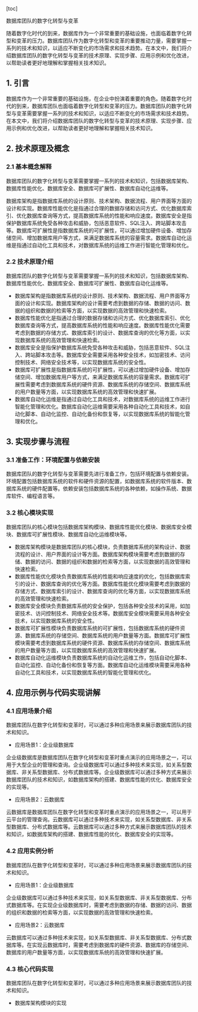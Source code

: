 
[toc]                    
                
                
数据库团队的数字化转型与变革

随着数字化时代的到来，数据库作为一个非常重要的基础设施，也面临着数字化转型和变革的压力。数据库团队作为数字化转型和变革的重要推动力量，需要掌握一系列的技术和知识，以适应不断变化的市场需求和技术趋势。在本文中，我们将介绍数据库团队的数字化转型与变革的技术原理、实现步骤、应用示例和优化改进，以帮助读者更好地理解和掌握相关技术知识。

## 1. 引言

数据库作为一个非常重要的基础设施，在企业中扮演着重要的角色。随着数字化时代的到来，数据库团队也面临着数字化转型和变革的压力。数据库团队的数字化转型与变革需要掌握一系列的技术和知识，以适应不断变化的市场需求和技术趋势。在本文中，我们将介绍数据库团队的数字化转型与变革的技术原理、实现步骤、应用示例和优化改进，以帮助读者更好地理解和掌握相关技术知识。

## 2. 技术原理及概念

### 2.1 基本概念解释

数据库团队的数字化转型与变革需要掌握一系列的技术和知识，包括数据库架构、数据库性能优化、数据库安全、数据库可扩展性、数据库自动化运维等。

数据库架构是指数据库系统的设计原则、技术架构、数据流程、用户界面等方面的设计和实现。数据库性能优化是指通过合理的数据存储和访问方式、优化数据库索引、优化数据库查询等方式，提高数据库系统的性能和响应速度。数据库安全是指保护数据库系统免受各种攻击和威胁，包括恶意软件、SQL注入、跨站脚本攻击等。数据库可扩展性是指数据库系统的可扩展性，可以通过增加硬件设备、增加存储空间、增加数据库用户等方式，来满足数据库系统的容量需求。数据库自动化运维是指通过自动化工具和技术，对数据库系统的运维工作进行智能化管理和优化。

### 2.2 技术原理介绍

数据库团队的数字化转型与变革需要掌握一系列的技术和知识，包括数据库架构、数据库性能优化、数据库安全、数据库可扩展性、数据库自动化运维等。

- 数据库架构是指数据库系统的设计原则、技术架构、数据流程、用户界面等方面的设计和实现。数据库架构的设计需要考虑到数据的存储、数据的访问、数据的组织和数据的检索等方面，以实现数据的高效管理和快速检索。
- 数据库性能优化是指通过合理的数据存储和访问方式、优化数据库索引、优化数据库查询等方式，提高数据库系统的性能和响应速度。数据库性能优化需要考虑到数据的存储方式、数据库索引的设计、数据库查询的优化等方面，以实现数据库系统的高效管理和快速检索。
- 数据库安全是指保护数据库系统免受各种攻击和威胁，包括恶意软件、SQL注入、跨站脚本攻击等。数据库安全需要采用各种安全技术，如加密技术、访问控制技术、网络安全技术等，以实现数据库系统的安全性。
- 数据库可扩展性是指数据库系统的可扩展性，可以通过增加硬件设备、增加存储空间、增加数据库用户等方式，来满足数据库系统的容量需求。数据库可扩展性需要考虑到数据库系统的硬件资源、数据库系统的存储空间、数据库系统的用户数量等方面，以实现数据库系统的高效管理和快速扩展。
- 数据库自动化运维是指通过自动化工具和技术，对数据库系统的运维工作进行智能化管理和优化。数据库自动化运维需要采用各种自动化工具和技术，如自动化脚本、自动化监控、自动化备份和恢复等，以实现数据库系统的智能化管理和优化。

## 3. 实现步骤与流程

### 3.1 准备工作：环境配置与依赖安装

数据库团队的数字化转型与变革需要先进行准备工作，包括环境配置与依赖安装。环境配置包括数据库系统的软件和硬件资源的配置，如数据库系统的软件版本、数据库系统的硬件配置等。依赖安装包括数据库系统的各种依赖，如操作系统、数据库软件、编程语言等。

### 3.2 核心模块实现

数据库团队的核心模块包括数据库架构模块、数据库性能优化模块、数据库安全模块、数据库可扩展性模块、数据库自动化运维模块等。

- 数据库架构模块是数据库团队的核心模块，负责数据库系统的架构设计、数据流程的设计、用户界面的设计等方面。数据库架构模块需要考虑到数据的存储、数据的访问、数据的组织和数据的检索等方面，以实现数据的高效管理和快速检索。
- 数据库性能优化模块负责数据库系统的性能和响应速度的优化，包括数据库索引的设计、数据库查询的优化等方面。数据库性能优化模块需要考虑到数据的存储方式、数据库索引的设计、数据库查询的优化等方面，以实现数据库系统的高效管理和快速检索。
- 数据库安全模块负责数据库系统的安全保护，包括各种安全技术的采用，如加密技术、访问控制技术、网络安全技术等。数据库安全模块需要采用各种安全技术，以实现数据库系统的安全性。
- 数据库可扩展性模块负责数据库系统的可扩展性，包括数据库系统的硬件资源、数据库系统的存储空间、数据库系统的用户数量等方面。数据库可扩展性模块需要考虑到数据库系统的硬件资源、数据库系统的存储空间、数据库系统的用户数量等方面，以实现数据库系统的高效管理和快速扩展。
- 数据库自动化运维模块负责数据库系统的自动化运维工作，包括自动化脚本、自动化监控、自动化备份和恢复等方面。数据库自动化运维模块需要采用各种自动化工具和技术，以实现数据库系统的智能化管理和优化。

## 4. 应用示例与代码实现讲解

### 4.1 应用场景介绍

数据库团队在数字化转型和变革时，可以通过多种应用场景来展示数据库团队的技术和知识。

- 应用场景1：企业级数据库

企业级数据库是数据库团队在数字化转型和变革时重点演示的应用场景之一，可以用于大型企业的管理和查询。企业级数据库可以通过多种技术来实现，如关系型数据库、非关系型数据库、分布式数据库等。企业级数据库可以通过多种方式来展示数据库团队的技术和知识，如数据库架构的搭建、数据库性能的优化、数据库安全的实现等。
- 应用场景2：云数据库

云数据库是数据库团队在数字化转型和变革时重点演示的应用场景之一，可以用于云平台的管理查询。云数据库可以通过多种技术来实现，如关系型数据库、非关系型数据库、分布式数据库等。云数据库可以通过多种方式来展示数据库团队的技术和知识，如数据库架构的搭建、数据库性能的优化、数据库安全的实现等。

### 4.2 应用实例分析

数据库团队在数字化转型和变革时，可以通过多种应用场景来展示数据库团队的技术和知识。

- 应用场景1：企业级数据库

企业级数据库可以通过多种技术来实现，如关系型数据库、非关系型数据库、分布式数据库等。在实现企业级数据库时，需要考虑到数据的存储、数据的访问、数据的组织和数据的检索等方面，以实现数据的高效管理和快速检索。
- 应用场景2：云数据库

云数据库可以通过多种技术来实现，如关系型数据库、非关系型数据库、分布式数据库等。在实现云数据库时，需要考虑到数据库的硬件资源、数据库的存储空间、数据库的用户数量等方面，以实现数据库系统的高效管理和快速扩展。

### 4.3 核心代码实现

数据库团队在数字化转型和变革时，可以通过多种应用场景来展示数据库团队的技术和知识。

- 数据库架构模块的实现

